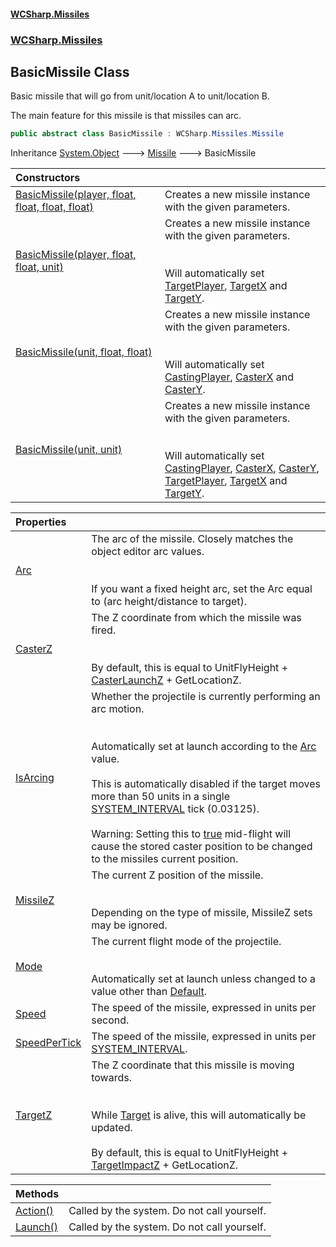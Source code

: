 #### [WCSharp.Missiles](index.md 'index')
### [WCSharp.Missiles](WCSharp.Missiles.md 'WCSharp.Missiles')

## BasicMissile Class

Basic missile that will go from unit/location A to unit/location B.  
  
The main feature for this missile is that missiles can arc.

```csharp
public abstract class BasicMissile : WCSharp.Missiles.Missile
```

Inheritance [System.Object](https://docs.microsoft.com/en-us/dotnet/api/System.Object 'System.Object') &#129106; [Missile](WCSharp.Missiles.Missile.md 'WCSharp.Missiles.Missile') &#129106; BasicMissile

| Constructors | |
| :--- | :--- |
| [BasicMissile(player, float, float, float, float)](WCSharp.Missiles.BasicMissile.BasicMissile(War3Api.Common.player,float,float,float,float).md 'WCSharp.Missiles.BasicMissile.BasicMissile(War3Api.Common.player, float, float, float, float)') | Creates a new missile instance with the given parameters. |
| [BasicMissile(player, float, float, unit)](WCSharp.Missiles.BasicMissile.BasicMissile(War3Api.Common.player,float,float,War3Api.Common.unit).md 'WCSharp.Missiles.BasicMissile.BasicMissile(War3Api.Common.player, float, float, War3Api.Common.unit)') | Creates a new missile instance with the given parameters.<br/><br/><br/>Will automatically set [TargetPlayer](WCSharp.Missiles.Missile.TargetPlayer.md 'WCSharp.Missiles.Missile.TargetPlayer'), [TargetX](WCSharp.Missiles.Missile.TargetX.md 'WCSharp.Missiles.Missile.TargetX') and [TargetY](WCSharp.Missiles.Missile.TargetY.md 'WCSharp.Missiles.Missile.TargetY'). |
| [BasicMissile(unit, float, float)](WCSharp.Missiles.BasicMissile.BasicMissile(War3Api.Common.unit,float,float).md 'WCSharp.Missiles.BasicMissile.BasicMissile(War3Api.Common.unit, float, float)') | Creates a new missile instance with the given parameters.<br/><br/><br/>Will automatically set [CastingPlayer](WCSharp.Missiles.Missile.CastingPlayer.md 'WCSharp.Missiles.Missile.CastingPlayer'), [CasterX](WCSharp.Missiles.Missile.CasterX.md 'WCSharp.Missiles.Missile.CasterX') and [CasterY](WCSharp.Missiles.Missile.CasterY.md 'WCSharp.Missiles.Missile.CasterY'). |
| [BasicMissile(unit, unit)](WCSharp.Missiles.BasicMissile.BasicMissile(War3Api.Common.unit,War3Api.Common.unit).md 'WCSharp.Missiles.BasicMissile.BasicMissile(War3Api.Common.unit, War3Api.Common.unit)') | Creates a new missile instance with the given parameters.<br/><br/><br/>Will automatically set [CastingPlayer](WCSharp.Missiles.Missile.CastingPlayer.md 'WCSharp.Missiles.Missile.CastingPlayer'), [CasterX](WCSharp.Missiles.Missile.CasterX.md 'WCSharp.Missiles.Missile.CasterX'), [CasterY](WCSharp.Missiles.Missile.CasterY.md 'WCSharp.Missiles.Missile.CasterY'),<br/>            [TargetPlayer](WCSharp.Missiles.Missile.TargetPlayer.md 'WCSharp.Missiles.Missile.TargetPlayer'), [TargetX](WCSharp.Missiles.Missile.TargetX.md 'WCSharp.Missiles.Missile.TargetX') and [TargetY](WCSharp.Missiles.Missile.TargetY.md 'WCSharp.Missiles.Missile.TargetY'). |

| Properties | |
| :--- | :--- |
| [Arc](WCSharp.Missiles.BasicMissile.Arc.md 'WCSharp.Missiles.BasicMissile.Arc') | The arc of the missile. Closely matches the object editor arc values.<br/><br/><br/>If you want a fixed height arc, set the Arc equal to (arc height/distance to target). |
| [CasterZ](WCSharp.Missiles.BasicMissile.CasterZ.md 'WCSharp.Missiles.BasicMissile.CasterZ') | The Z coordinate from which the missile was fired.<br/><br/><br/>By default, this is equal to UnitFlyHeight + [CasterLaunchZ](WCSharp.Missiles.Missile.CasterLaunchZ.md 'WCSharp.Missiles.Missile.CasterLaunchZ') + GetLocationZ. |
| [IsArcing](WCSharp.Missiles.BasicMissile.IsArcing.md 'WCSharp.Missiles.BasicMissile.IsArcing') | Whether the projectile is currently performing an arc motion.<br/><br/><br/>Automatically set at launch according to the [Arc](WCSharp.Missiles.BasicMissile.Arc.md 'WCSharp.Missiles.BasicMissile.Arc') value.<br/><br/>This is automatically disabled if the target moves more than 50 units in a single [SYSTEM_INTERVAL](../WCSharp.Events/WCSharp.Events.PeriodicEvents.SYSTEM_INTERVAL.md 'WCSharp.Events.PeriodicEvents.SYSTEM_INTERVAL') tick (0.03125).<br/><br/>Warning: Setting this to [true](https://docs.microsoft.com/en-us/dotnet/csharp/language-reference/builtin-types/bool 'https://docs.microsoft.com/en-us/dotnet/csharp/language-reference/builtin-types/bool') mid-flight will cause the stored caster position to be changed to the missiles current position. |
| [MissileZ](WCSharp.Missiles.BasicMissile.MissileZ.md 'WCSharp.Missiles.BasicMissile.MissileZ') | The current Z position of the missile.<br/><br/><br/>Depending on the type of missile, MissileZ sets may be ignored. |
| [Mode](WCSharp.Missiles.BasicMissile.Mode.md 'WCSharp.Missiles.BasicMissile.Mode') | The current flight mode of the projectile.<br/><br/><br/>Automatically set at launch unless changed to a value other than [Default](WCSharp.Missiles.BasicMissile.FlightMode.md#WCSharp.Missiles.BasicMissile.FlightMode.Default 'WCSharp.Missiles.BasicMissile.FlightMode.Default'). |
| [Speed](WCSharp.Missiles.BasicMissile.Speed.md 'WCSharp.Missiles.BasicMissile.Speed') | The speed of the missile, expressed in units per second. |
| [SpeedPerTick](WCSharp.Missiles.BasicMissile.SpeedPerTick.md 'WCSharp.Missiles.BasicMissile.SpeedPerTick') | The speed of the missile, expressed in units per [SYSTEM_INTERVAL](../WCSharp.Events/WCSharp.Events.PeriodicEvents.SYSTEM_INTERVAL.md 'WCSharp.Events.PeriodicEvents.SYSTEM_INTERVAL'). |
| [TargetZ](WCSharp.Missiles.BasicMissile.TargetZ.md 'WCSharp.Missiles.BasicMissile.TargetZ') | The Z coordinate that this missile is moving towards.<br/><br/><br/>While [Target](WCSharp.Missiles.Missile.Target.md 'WCSharp.Missiles.Missile.Target') is alive, this will automatically be updated.<br/><br/>By default, this is equal to UnitFlyHeight + [TargetImpactZ](WCSharp.Missiles.Missile.TargetImpactZ.md 'WCSharp.Missiles.Missile.TargetImpactZ') + GetLocationZ. |

| Methods | |
| :--- | :--- |
| [Action()](WCSharp.Missiles.BasicMissile.Action().md 'WCSharp.Missiles.BasicMissile.Action()') | Called by the system. Do not call yourself. |
| [Launch()](WCSharp.Missiles.BasicMissile.Launch().md 'WCSharp.Missiles.BasicMissile.Launch()') | Called by the system. Do not call yourself. |
